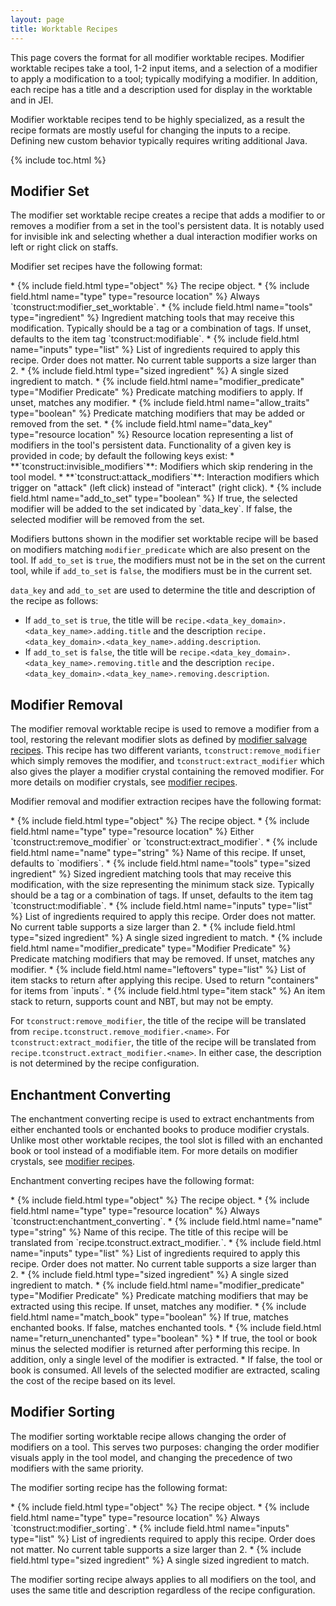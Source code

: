 ```yaml
---
layout: page
title: Worktable Recipes
---
```

This page covers the format for all modifier worktable recipes. Modifier worktable recipes take a tool, 1-2 input items, and a selection of a modifier to apply a modification to a tool; typically modifying a modifier. In addition, each recipe has a title and a description used for display in the worktable and in JEI.

Modifier worktable recipes tend to be highly specialized, as a result the recipe formats are mostly useful for changing the inputs to a recipe. Defining new custom behavior typically requires writing additional Java.

{% include toc.html %}

## Modifier Set

The modifier set worktable recipe creates a recipe that adds a modifier to or removes a modifier from a set in the tool's persistent data. It is notably used for invisible ink and selecting whether a dual interaction modifier works on left or right click on staffs.

Modifier set recipes have the following format:

<div class="treeview" markdown=1>
* {% include field.html type="object" %} The recipe object.
    * {% include field.html name="type" type="resource location" %} Always `tconstruct:modifier_set_worktable`.
    * {% include field.html name="tools" type="ingredient" %} Ingredient matching tools that may receive this modification. Typically should be a tag or a combination of tags. If unset, defaults to the item tag `tconstruct:modifiable`.
    * {% include field.html name="inputs" type="list" %} List of ingredients required to apply this recipe. Order does not matter. No current table supports a size larger than 2.
        * {% include field.html type="sized ingredient" %} A single sized ingredient to match.
    * {% include field.html name="modifier_predicate" type="Modifier Predicate" %} Predicate matching modifiers to apply. If unset, matches any modifier.
    * {% include field.html name="allow_traits" type="boolean" %} Predicate matching modifiers that may be added or removed from the set.
    * {% include field.html name="data_key" type="resource location" %} Resource location representing a list of modifiers in the tool's persistent data. Functionality of a given key is provided in code; by default the following keys exist:
        * **`tconstruct:invisible_modifiers`**: Modifiers which skip rendering in the tool model.
        * **`tconstruct:attack_modifiers`**: Interaction modifiers which trigger on "attack" (left click) instead of "interact" (right click).
    * {% include field.html name="add_to_set" type="boolean" %} If true, the selected modifier will be added to the set indicated by `data_key`. If false, the selected modifier will be removed from the set.
</div>

Modifiers buttons shown in the modifier set worktable recipe will be based on modifiers matching `modifier_predicate` which are also present on the tool. If `add_to_set` is `true`, the modifiers must not be in the set on the current tool, while if `add_to_set` is `false`, the modifiers must be in the current set.

`data_key` and `add_to_set` are used to determine the title and description of the recipe as follows:

* If `add_to_set` is `true`, the title will be `recipe.<data_key_domain>.<data_key_name>.adding.title` and the description `recipe.<data_key_domain>.<data_key_name>.adding.description`.
* If `add_to_set` is `false`, the title will be `recipe.<data_key_domain>.<data_key_name>.removing.title` and the description `recipe.<data_key_domain>.<data_key_name>.removing.description`.

## Modifier Removal

The modifier removal worktable recipe is used to remove a modifier from a tool, restoring the relevant modifier slots as defined by [modifier salvage recipes](../modifiers#modifier-salvage). This recipe has two different variants, `tconstruct:remove_modifier` which simply removes the modifier, and `tconstruct:extract_modifier` which also gives the player a modifier crystal containing the removed modifier. For more details on modifier crystals, see [modifier recipes](../modifiers).

Modifier removal and modifier extraction recipes have the following format:

<div class="treeview" markdown=1>
* {% include field.html type="object" %} The recipe object.
    * {% include field.html name="type" type="resource location" %} Either `tconstruct:remove_modifier` or `tconstruct:extract_modifier`.
    * {% include field.html name="name" type="string" %} Name of this recipe. If unset, defaults to `modifiers`.
    * {% include field.html name="tools" type="sized ingredient" %} Sized ingredient matching tools that may receive this modification, with the size representing the minimum stack size. Typically should be a tag or a combination of tags. If unset, defaults to the item tag `tconstruct:modifiable`.
    * {% include field.html name="inputs" type="list" %} List of ingredients required to apply this recipe. Order does not matter. No current table supports a size larger than 2.
        * {% include field.html type="sized ingredient" %} A single sized ingredient to match.
    * {% include field.html name="modifier_predicate" type="Modifier Predicate" %} Predicate matching modifiers that may be removed. If unset, matches any modifier.
    * {% include field.html name="leftovers" type="list" %} List of item stacks to return after applying this recipe. Used to return "containers" for items from `inputs`.
        * {% include field.html type="item stack" %} An item stack to return, supports count and NBT, but may not be empty.
</div>

For `tconstruct:remove_modifier`, the title of the recipe will be translated from `recipe.tconstruct.remove_modifier.<name>`. 
For `tconstruct:extract_modifier`, the title of the recipe will be translated from `recipe.tconstruct.extract_modifier.<name>`.
In either case, the description is not determined by the recipe configuration.

## Enchantment Converting

The enchantment converting recipe is used to extract enchantments from either enchanted tools or enchanted books to produce modifier crystals. Unlike most other worktable recipes, the tool slot is filled with an enchanted book or tool instead of a modifiable item. For more details on modifier crystals, see [modifier recipes](../modifiers).

Enchantment converting recipes have the following format:

<div class="treeview" markdown=1>
* {% include field.html type="object" %} The recipe object.
    * {% include field.html name="type" type="resource location" %} Always `tconstruct:enchantment_converting`.
    * {% include field.html name="name" type="string" %} Name of this recipe. The title of this recipe will be translated from `recipe.tconstruct.extract_modifier.<name>`.
    * {% include field.html name="inputs" type="list" %} List of ingredients required to apply this recipe. Order does not matter. No current table supports a size larger than 2.
        * {% include field.html type="sized ingredient" %} A single sized ingredient to match.
    * {% include field.html name="modifier_predicate" type="Modifier Predicate" %} Predicate matching modifiers that may be extracted using this recipe. If unset, matches any modifier.
    * {% include field.html name="match_book" type="boolean" %} If true, matches enchanted books. If false, matches enchanted tools.
    * {% include field.html name="return_unenchanted" type="boolean" %}
        * If true, the tool or book minus the selected modifier is returned after performing this recipe. In addition, only a single level of the modifier is extracted.
        * If false, the tool or book is consumed. All levels of the selected modifier are extracted, scaling the cost of the recipe based on its level.
</div>

## Modifier Sorting

The modifier sorting worktable recipe allows changing the order of modifiers on a tool. This serves two purposes: changing the order modifier visuals apply in the tool model, and changing the precedence of two modifiers with the same priority.

The modifier sorting recipe has the following format:

<div class="treeview" markdown=1>
* {% include field.html type="object" %} The recipe object.
    * {% include field.html name="type" type="resource location" %} Always `tconstruct:modifier_sorting`.
    * {% include field.html name="inputs" type="list" %} List of ingredients required to apply this recipe. Order does not matter. No current table supports a size larger than 2.
        * {% include field.html type="sized ingredient" %} A single sized ingredient to match.
</div>

The modifier sorting recipe always applies to all modifiers on the tool, and uses the same title and description regardless of the recipe configuration.
